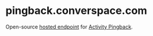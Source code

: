 pingback.converspace.com
========================

Open-source [hosted endpoint](http://pingback.converspace.com/) for [Activity Pingback](http://activitypingback.org/).